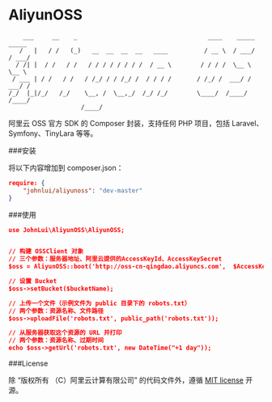 AliyunOSS
====================

```
    ___     __    _                                    ____    _____   _____
   /   |   / /   (_)   __  __  __  __   ____          / __ \  / ___/  / ___/
  / /| |  / /   / /   / / / / / / / /  / __ \        / / / /  \__ \   \__ \ 
 / ___ | / /   / /   / /_/ / / /_/ /  / / / /       / /_/ /  ___/ /  ___/ / 
/_/  |_|/_/   /_/    \__, /  \__,_/  /_/ /_/        \____/  /____/  /____/  
                    /____/                                                  
```

阿里云 OSS 官方 SDK 的 Composer 封装，支持任何 PHP 项目，包括 Laravel、Symfony、TinyLara 等等。

###安装

将以下内容增加到 composer.json：

```json
require: {
    "johnlui/aliyunoss": "dev-master"
}
```

###使用

```json
use JohnLui\AliyunOSS\AliyunOSS;


// 构建 OSSClient 对象
// 三个参数：服务器地址、阿里云提供的AccessKeyId、AccessKeySecret
$oss = AliyunOSS::boot('http://oss-cn-qingdao.aliyuncs.com',  $AccessKeyId, $AccessKeySecret);

// 设置 Bucket
$oss->setBucket($bucketName);

// 上传一个文件（示例文件为 public 目录下的 robots.txt）
// 两个参数：资源名称、文件路径
$oss->uploadFile('robots.txt', public_path('robots.txt'));

// 从服务器获取这个资源的 URL 并打印
// 两个参数：资源名称、过期时间
echo $oss->getUrl('robots.txt', new DateTime("+1 day"));
```

###License

除 “版权所有 （C）阿里云计算有限公司” 的代码文件外，遵循 [MIT license](http://opensource.org/licenses/MIT) 开源。
